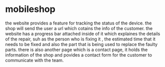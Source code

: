 # mobileshop
the website provides a feature for tracking the status of the device.
the shop will send the user a url which cotains the info of the customer.
the website has a progress bar attached inside of it which explaines the details of the repair, suh as the person who is fixing it , the estimated time that it needs to be fixed and also the part that is being used to replace the faulty parts.
there is also another page which is a contact page, it holds the information of the shop and povides a contact form for the customer to communicate with the team.
